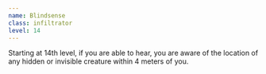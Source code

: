 ```yaml
---
name: Blindsense
class: infiltrator
level: 14
---
```

Starting at 14th level, if you are able to hear, you are aware of the location of any hidden or invisible
creature within 4 meters of you.
